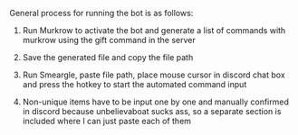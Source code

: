 General process for running the bot is as follows:

1. Run Murkrow to activate the bot and generate a list of commands with murkrow using the gift command in the server

2. Save the generated file and copy the file path

3. Run Smeargle, paste file path, place mouse cursor in discord chat box and press the hotkey to start the automated command input

4. Non-unique items have to be input one by one and manually confirmed in discord because unbelievaboat sucks ass, so a separate section is included where I can just paste each of them
